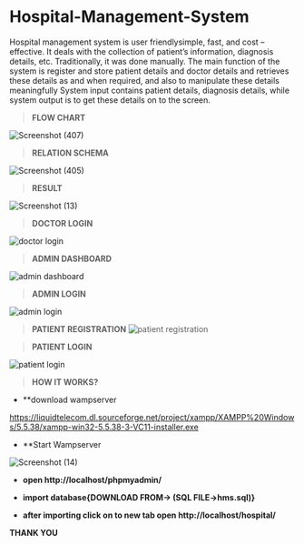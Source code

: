 # Hospital-Management-System

Hospital management system is user friendlysimple, fast, and cost – effective. It deals with the collection of patient’s information, diagnosis details, etc. Traditionally, it was done manually. The main
function of the system is register and store patient details and
doctor details and retrieves these details as and when required, and
also to manipulate these details meaningfully System input contains patient details, diagnosis details, while system output is to
get these details on to the screen.

>**FLOW CHART** 

![Screenshot (407)](https://user-images.githubusercontent.com/64776083/126074923-d51a88e0-5a91-44f1-ae97-128d9e69b1b2.png)

>**RELATION SCHEMA**

![Screenshot (405)](https://user-images.githubusercontent.com/64776083/126074977-8c8357a8-c29a-4b43-b3d9-e2e99066b064.png)

>**RESULT**

![Screenshot (13)](https://user-images.githubusercontent.com/64776083/126073136-a2b2e24d-cbc3-44f0-a8b9-626c34b74404.png)

>**DOCTOR LOGIN**

![doctor login](https://user-images.githubusercontent.com/64776083/126074820-7b512056-fb5e-4dd6-9ee2-ce661b99b38b.jpg)

>**ADMIN DASHBOARD**

![admin dashboard](https://user-images.githubusercontent.com/64776083/126074858-09877d06-6bd2-4b67-839d-d20b98b22f5d.jpg)

>**ADMIN LOGIN**

![admin login](https://user-images.githubusercontent.com/64776083/126074871-c74f7c4f-b70d-4405-8aff-6fac0967d92b.jpg)

>**PATIENT REGISTRATION**
![patient registration](https://user-images.githubusercontent.com/64776083/126075026-d3ce2d25-8581-4697-9373-13162c4525e0.jpg)

>**PATIENT LOGIN**

![patient login](https://user-images.githubusercontent.com/64776083/126075055-5910ebb7-8208-47a4-bff8-046b4e542625.jpg)

 > **HOW IT WORKS?**

  - **download wampserver

 https://liquidtelecom.dl.sourceforge.net/project/xampp/XAMPP%20Windows/5.5.38/xampp-win32-5.5.38-3-VC11-installer.exe
 

- **Start Wampserver

 ![Screenshot (14)](https://user-images.githubusercontent.com/64776083/126075507-64243d1b-016d-45dd-91a7-bd866a02d2f4.png)
 

- **open http://localhost/phpmyadmin/**

- **import database{DOWNLOAD FROM->
           (SQL FILE->hms.sql)}**
 
 

- **after importing click on to new tab open http://localhost/hospital/**

 
 **THANK YOU**


